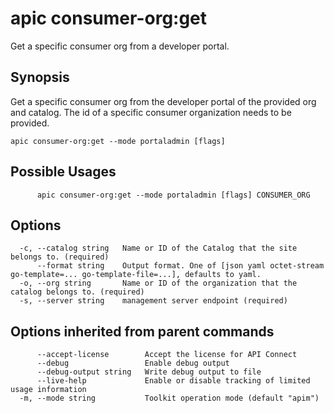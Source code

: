# apic consumer-org:get

Get a specific consumer org from a developer portal.

## Synopsis

Get a specific consumer org from the developer portal of the provided org and catalog. The id of a specific consumer organization needs to be provided.

```
apic consumer-org:get --mode portaladmin [flags]
```

## Possible Usages

```
      apic consumer-org:get --mode portaladmin [flags] CONSUMER_ORG
```

## Options

```
  -c, --catalog string   Name or ID of the Catalog that the site belongs to. (required)
      --format string    Output format. One of [json yaml octet-stream go-template=... go-template-file=...], defaults to yaml.
  -o, --org string       Name or ID of the organization that the catalog belongs to. (required)
  -s, --server string    management server endpoint (required)
```

## Options inherited from parent commands

```
      --accept-license        Accept the license for API Connect
      --debug                 Enable debug output
      --debug-output string   Write debug output to file
      --live-help             Enable or disable tracking of limited usage information
  -m, --mode string           Toolkit operation mode (default "apim")
```
